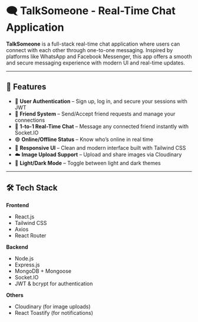 # 🗨️ TalkSomeone - Real-Time Chat Application

**TalkSomeone** is a full-stack real-time chat application where users can connect with each other through one-to-one messaging. Inspired by platforms like WhatsApp and Facebook Messenger, this app offers a smooth and secure messaging experience with modern UI and real-time updates.

---

## 🚀 Features

- 🔐 **User Authentication** – Sign up, log in, and secure your sessions with JWT
- 👥 **Friend System** – Send/Accept friend requests and manage your connections
- 💬 **1-to-1 Real-Time Chat** – Message any connected friend instantly with Socket.IO
- 🟢 **Online/Offline Status** – Know who’s online in real time
- 🎨 **Responsive UI** – Clean and modern interface built with Tailwind CSS
- ☁️ **Image Upload Support** – Upload and share images via Cloudinary
- 🌙 **Light/Dark Mode** – Toggle between light and dark themes

---

## 🛠️ Tech Stack

**Frontend**
- React.js
- Tailwind CSS
- Axios
- React Router

**Backend**
- Node.js
- Express.js
- MongoDB + Mongoose
- Socket.IO
- JWT & bcrypt for authentication

**Others**
- Cloudinary (for image uploads)
- React Toastify (for notifications)
